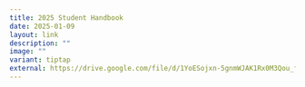 ```yaml
---
title: 2025 Student Handbook
date: 2025-01-09
layout: link
description: ""
image: ""
variant: tiptap
external: https://drive.google.com/file/d/1YoESojxn-5gnmWJAK1Rx0M3Qou_fZGuR/view?usp=sharing
---
```

